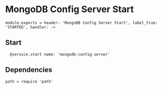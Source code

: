 
# MongoDB Config Server Start

    module.exports = header: 'MongoDB Config Server Start', label_true: 'STARTED', handler: ->

## Start

      @service.start name: 'mongodb-config-server'

## Dependencies

    path = require 'path'
